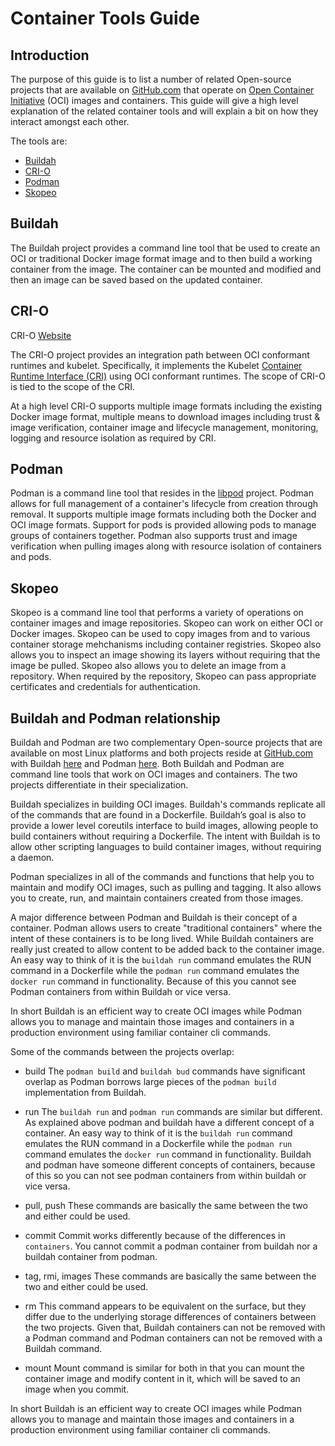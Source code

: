 # Container Tools Guide 

## Introduction

The purpose of this guide is to list a number of related Open-source projects that are available
on [GitHub.com](https://github.com) that operate on
[Open Container Initiative](https://www.opencontainers.org/) (OCI) images and containers.  This
guide will give a high level explanation of the related container tools and will explain a bit
on how they interact amongst each other.

The tools are:  

* [Buildah](https://github.com/projectatomic/buildah)
* [CRI-O](https://github.com/kubernetes-sigs/cri-o)
* [Podman](https://github.com/containers/libpod)
* [Skopeo](https://github.com/containers/skopeo)

## Buildah

The Buildah project provides a command line tool that be used to create an OCI or traditional Docker
image format image and to then build a working container from the image.  The container can be mounted
and modified and then an image can be saved based on the updated container.

## CRI-O

CRI-O [Website](http://cri-o.io/)

The CRI-O project provides an integration path between OCI conformant runtimes and kubelet.
Specifically, it implements the Kubelet
[Container Runtime Interface (CRI)](https://github.com/kubernetes/community/blob/master/contributors/devel/container-runtime-interface.md)
using OCI conformant runtimes.   The scope of CRI-O is tied to the scope of the CRI.

At a high level CRI-O supports multiple image formats including the existing Docker image format,
multiple means to download images including trust & image verification, container image and lifecycle
management, monitoring, logging and resource isolation as required by CRI.

## Podman

Podman is a command line tool that resides in the [libpod](https://github.com/containers/libpod) project.
Podman allows for full management of a container's lifecycle from creation through removal.  It supports
multiple image formats including both the Docker and OCI image formats.  Support for pods is provided
allowing pods to manage groups of containers together.  Podman also supports trust
and image verification when pulling images along with resource isolation of containers and pods.

## Skopeo

Skopeo is a command line tool that performs a variety of operations on container images and image repositories.
Skopeo can work on either OCI or Docker images.  Skopeo can be used to copy images from and to various 
container storage mehchanisms including container registries.  Skopeo also allows you to inspect an image
showing its layers without requiring that the image be pulled.  Skopeo also allows you to delete an image
from a repository.  When required by the repository, Skopeo can pass appropriate certificates and credentials
for authentication. 


## Buildah and Podman relationship

Buildah and Podman are two complementary Open-source projects that are available on
most Linux platforms and both projects reside at [GitHub.com](https://github.com)
with Buildah [here](https://github.com/projectatomic/buildah) and
Podman [here](https://github.com/containers/libpod).  Both Buildah and Podman are
command line tools that work on OCI images and containers.  The two projects
differentiate in their specialization.

Buildah specializes in building OCI images.  Buildah's commands replicate all
of the commands that are found in a Dockerfile. Buildah’s goal is also to
provide a lower level coreutils interface to build images, allowing people to build
containers without requiring a Dockerfile.  The intent with Buildah is to allow other
scripting languages to build container images, without requiring a daemon.

Podman specializes in all of the commands and functions that help you to maintain and modify
OCI images, such as pulling and tagging.  It also allows you to create, run, and maintain containers
created from those images.

A major difference between Podman and Buildah is their concept of a container.  Podman
allows users to create "traditional containers" where the intent of these containers is
to be long lived.  While Buildah containers are really just created to allow content
to be added back to the container image.   An easy way to think of it is the
`buildah run` command emulates the RUN command in a Dockerfile while the `podman run`
command emulates the `docker run` command in functionality.  Because of this you
cannot see Podman containers from within Buildah or vice versa.

In short Buildah is an efficient way to create OCI images  while Podman allows
you to manage and maintain those images and containers in a production environment using
familiar container cli commands.

Some of the commands between the projects overlap:

* build
The `podman build` and `buildah bud` commands have significant overlap as Podman borrows large pieces of the `podman build` implementation from Buildah. 

* run
The `buildah run` and `podman run` commands are similar but different.  As explained above podman and buildah have a different concept of a container.  An easy way to think of it is the `buildah run` command emulates the RUN command in a Dockerfile while the `podman run` command emulates the `docker run` command in functionality.  Buildah and podman have someone different concepts of containers, because of this so you can not see podman containers from within buildah or vice versa.

* pull, push 
These commands are basically the same between the two and either could be used.

* commit
Commit works differently because of the differences in `containers`.  You cannot commit a podman container from buildah nor a buildah container from podman.

* tag, rmi, images 
These commands are basically the same between the two and either could be used.

* rm
This command appears to be equivalent on the surface, but they differ due to the underlying storage differences of containers
between the two projects.  Given that, Buildah containers can not be removed with a Podman command and Podman containers
can not be removed with a Buildah command.

* mount 
Mount command is similar for both in that you can mount the container image and modify content in it, which will be saved to an image when you commit.

In short Buildah is an efficient way to create OCI images  while Podman allows
you to manage and maintain those images and containers in a production environment using
familiar container cli commands.

